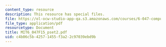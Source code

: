 ```yaml
---
content_type: resource
description: This resource has special files.
file: https://ol-ocw-studio-app-qa.s3.amazonaws.com/courses/6-047-computational-biology-fall-2015/c4b06c5b42571455f3a22c97039ebd9b_MIT6_047F15_pset2.pdf
file_type: application/pdf
resourcetype: Document
title: MIT6_047F15_pset2.pdf
uid: c4b06c5b-4257-1455-f3a2-2c97039ebd9b
---
```


